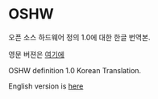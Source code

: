 OSHW
====

오픈 소스 하드웨어 정의 1.0에 대한 한글 번역본.

영문 버젼은 [여기에](http://www.oshwa.org/definition/) 

OSHW definition 1.0 Korean Translation.

English version is [here](http://www.oshwa.org/definition/) 
